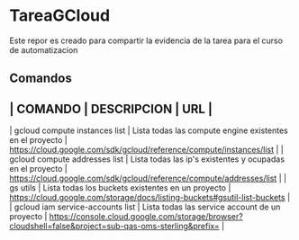 # TareaGCloud
Este repor es creado para compartir la evidencia de la tarea para el curso de automatizacion

## Comandos 

|   COMANDO   |   DESCRIPCION   |   URL   |
-------------------------------------------
| gcloud compute instances list | Lista todas las compute engine existentes en el proyecto | https://cloud.google.com/sdk/gcloud/reference/compute/instances/list |
| gcloud compute addresses list | Lista todas las ip's existentes y ocupadas en el proyecto | https://cloud.google.com/sdk/gcloud/reference/compute/addresses/list |
| gs utils | Lista todas los buckets existentes en un proyecto | https://cloud.google.com/storage/docs/listing-buckets#gsutil-list-buckets |
| gcloud iam service-accounts list | Lista todas las service account de un proyecto | https://console.cloud.google.com/storage/browser?cloudshell=false&project=sub-qas-oms-sterling&prefix= |

